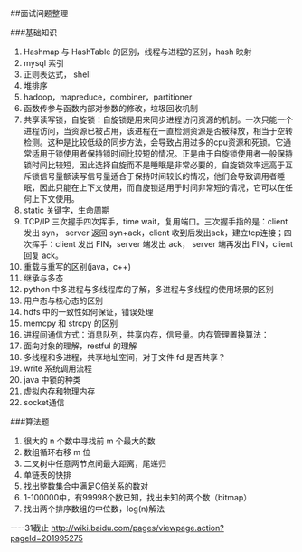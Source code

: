 ##面试问题整理

###基础知识

1. Hashmap 与 HashTable 的区别，线程与进程的区别，hash 映射
2. mysql 索引
3. 正则表达式， shell
4. 堆排序
5. hadoop，mapreduce，combiner，partitioner
6. 函数传参与函数内部对参数的修改，垃圾回收机制
7. 共享读写锁，自旋锁：自旋锁是用来同步进程访问资源的机制。一次只能一个进程访问，当资源已被占用，该进程在一直检测资源是否被释放，相当于空转检测。这种是比较低级的同步方法，会导致占用过多的cpu资源和死锁。它通常适用于锁使用者保持锁时间比较短的情况。正是由于自旋锁使用者一般保持锁时间比较短，因此选择自旋而不是睡眠是非常必要的，自旋锁效率远高于互斥锁信号量额读写信号量适合于保持时间较长的情况，他们会导致调用者睡眠，因此只能在上下文使用，而自旋锁适用于时间非常短的情况，它可以在任何上下文使用。
8. static 关键字，生命周期
9. TCP/IP 三次握手四次挥手，time wait，复用端口。三次握手指的是：client 发出 syn， server 返回 syn+ack，client 收到后发出ack，建立tcp连接；四次挥手：client 发出 FIN，server 端发出 ack， server 端再发出 FIN，client 回复 ack。
10. 重载与重写的区别(java，c++)
11. 继承与多态
12. python 中多进程与多线程库的了解，多进程与多线程的使用场景的区别
13. 用户态与核心态的区别
14. hdfs 中的一致性如何保证，错误处理
15. memcpy 和 strcpy 的区别
16. 进程间通信方式：消息队列，共享内存，信号量。内存管理置换算法：
17. 面向对象的理解，restful 的理解
18. 多线程和多进程，共享地址空间，对于文件 fd 是否共享？
19. write 系统调用流程
20. java 中锁的种类
21. 虚拟内存和物理内存
22. socket通信




###算法题
1. 很大的 n 个数中寻找前 m 个最大的数
2. 数组循环右移 m 位
3. 二叉树中任意两节点间最大距离，尾递归
4. 单链表的快排
5. 找出整数集合中满足C倍关系的数对
6. 1-100000中，有99998个数已知，找出未知的两个数（bitmap）
7. 找出两个排序数组的中位数，log(n)解法


----31截止  http://wiki.baidu.com/pages/viewpage.action?pageId=201995275

